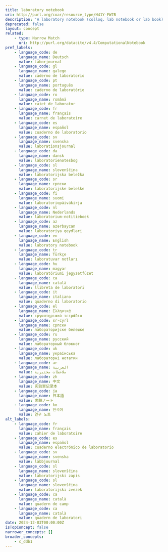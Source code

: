 ```yaml
---
title: laboratory notebook
uri: http://purl.org/coar/resource_type/H41Y-FW7B
description: 'A laboratory notebook (colloq. lab notebook or lab book) is a primary record of research. Researchers use a lab notebook to document their hypotheses, experiments and initial analysis or interpretation of these experiments. This label is used both for traditional and electronic laboratory notebook. [Source: Adapted from https://en.wikipedia.org/wiki/Lab_notebook]'
deprecated: false
layout: concept
related:
    - type: Narrow Match
      uri: http://purl.org/datacite/v4.4/ComputationalNotebook
pref_labels:
    - language_code: de
      language_name: Deutsch
      value: Laborjournal
    - language_code: gl
      language_name: galego
      value: caderno de laboratorio
    - language_code: pt
      language_name: português
      value: caderno de laboratório
    - language_code: ro
      language_name: română
      value: caiet de laborator
    - language_code: fr
      language_name: français
      value: carnet de laboratoire
    - language_code: es
      language_name: español
      value: cuaderno de laboratorio
    - language_code: sv
      language_name: svenska
      value: laborationsjournal
    - language_code: da
      language_name: dansk
      value: laboratorienotesbog
    - language_code: sl
      language_name: slovenščina
      value: laboratorijska beležka
    - language_code: sr
      language_name: српски
      value: laboratorijske beleške
    - language_code: fi
      language_name: suomi
      value: laboratoriopäiväkirja
    - language_code: nl
      language_name: Nederlands
      value: laboratorium-notitieboek
    - language_code: az
      language_name: azərbaycan
      value: laboratoriya qeydləri
    - language_code: en
      language_name: English
      value: laboratory notebook
    - language_code: tr
      language_name: Türkçe
      value: laboratuvar notları
    - language_code: hu
      language_name: magyar
      value: laboratóriumi jegyzetfüzet
    - language_code: ca
      language_name: català
      value: llibreta de laboratori
    - language_code: it
      language_name: italiano
      value: quaderno di laboratorio
    - language_code: el
      language_name: Ελληνικά
      value: εργαστηριακό τετράδιο
    - language_code: sr-cyrl
      language_name: српски
      value: лабораторијске белешке
    - language_code: ru
      language_name: русский
      value: лабораторный блокнот
    - language_code: uk
      language_name: українська
      value: лабораторні нотатки
    - language_code: ar
      language_name: العربية
      value: ملاحظات مختبرية
    - language_code: zh
      language_name: 中文
      value: 实验室记录本
    - language_code: ja
      language_name: 日本語
      value: 実験ノート
    - language_code: ko
      language_name: 한국어
      value: 연구 노트
alt_labels:
    - language_code: fr
      language_name: français
      value: cahier de laboratoire
    - language_code: es
      language_name: español
      value: cuaderno electrónico de laboratorio
    - language_code: sv
      language_name: svenska
      value: labbjournal
    - language_code: sl
      language_name: slovenščina
      value: laboratorijski zapis
    - language_code: sl
      language_name: slovenščina
      value: laboratorijski zvezek
    - language_code: ca
      language_name: català
      value: quadern de camp
    - language_code: ca
      language_name: català
      value: quadern de laboratori
date: 2024-12-03T00:00:00Z
isTopConcept: false
narrower_concepts: []
broader_concepts:
    - c_ddb1
---
```


